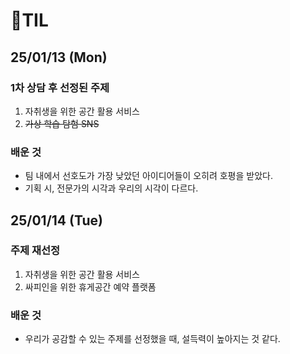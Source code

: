 # 📄TIL
## 25/01/13 (Mon)
### 1차 상담 후 선정된 주제
1. 자취생을 위한 공간 활용 서비스
2. ~~가상 학습 탐험 SNS~~

### 배운 것
- 팀 내에서 선호도가 가장 낮았던 아이디어들이 오히려 호평을 받았다.
- 기획 시, 전문가의 시각과 우리의 시각이 다르다.
## 25/01/14 (Tue)
### 주제 재선정
1. 자취생을 위한 공간 활용 서비스
2. 싸피인을 위한 휴게공간 예약 플랫폼
### 배운 것
- 우리가 공감할 수 있는 주제를 선정했을 때, 설득력이 높아지는 것 같다.